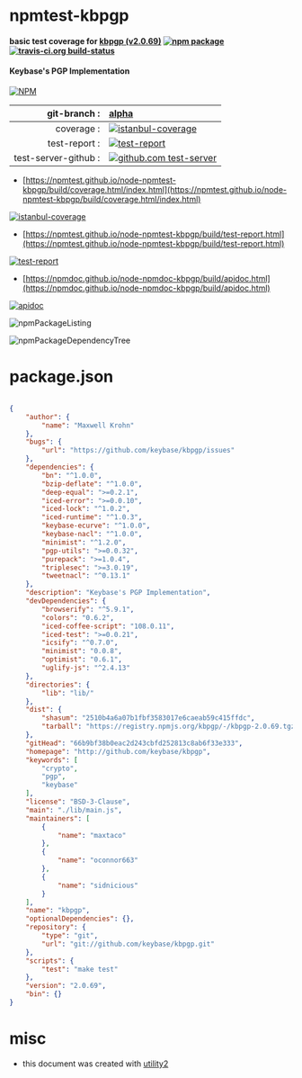 # npmtest-kbpgp

#### basic test coverage for  [kbpgp (v2.0.69)](http://github.com/keybase/kbpgp)  [![npm package](https://img.shields.io/npm/v/npmtest-kbpgp.svg?style=flat-square)](https://www.npmjs.org/package/npmtest-kbpgp) [![travis-ci.org build-status](https://api.travis-ci.org/npmtest/node-npmtest-kbpgp.svg)](https://travis-ci.org/npmtest/node-npmtest-kbpgp)

#### Keybase's PGP Implementation

[![NPM](https://nodei.co/npm/kbpgp.png?downloads=true&downloadRank=true&stars=true)](https://www.npmjs.com/package/kbpgp)

| git-branch : | [alpha](https://github.com/npmtest/node-npmtest-kbpgp/tree/alpha)|
|--:|:--|
| coverage : | [![istanbul-coverage](https://npmtest.github.io/node-npmtest-kbpgp/build/coverage.badge.svg)](https://npmtest.github.io/node-npmtest-kbpgp/build/coverage.html/index.html)|
| test-report : | [![test-report](https://npmtest.github.io/node-npmtest-kbpgp/build/test-report.badge.svg)](https://npmtest.github.io/node-npmtest-kbpgp/build/test-report.html)|
| test-server-github : | [![github.com test-server](https://npmtest.github.io/node-npmtest-kbpgp/GitHub-Mark-32px.png)](https://npmtest.github.io/node-npmtest-kbpgp/build/app/index.html) | | build-artifacts : | [![build-artifacts](https://npmtest.github.io/node-npmtest-kbpgp/glyphicons_144_folder_open.png)](https://github.com/npmtest/node-npmtest-kbpgp/tree/gh-pages/build)|

- [https://npmtest.github.io/node-npmtest-kbpgp/build/coverage.html/index.html](https://npmtest.github.io/node-npmtest-kbpgp/build/coverage.html/index.html)

[![istanbul-coverage](https://npmtest.github.io/node-npmtest-kbpgp/build/screenCapture.buildCi.browser.%252Ftmp%252Fbuild%252Fcoverage.lib.html.png)](https://npmtest.github.io/node-npmtest-kbpgp/build/coverage.html/index.html)

- [https://npmtest.github.io/node-npmtest-kbpgp/build/test-report.html](https://npmtest.github.io/node-npmtest-kbpgp/build/test-report.html)

[![test-report](https://npmtest.github.io/node-npmtest-kbpgp/build/screenCapture.buildCi.browser.%252Ftmp%252Fbuild%252Ftest-report.html.png)](https://npmtest.github.io/node-npmtest-kbpgp/build/test-report.html)

- [https://npmdoc.github.io/node-npmdoc-kbpgp/build/apidoc.html](https://npmdoc.github.io/node-npmdoc-kbpgp/build/apidoc.html)

[![apidoc](https://npmdoc.github.io/node-npmdoc-kbpgp/build/screenCapture.buildCi.browser.%252Ftmp%252Fbuild%252Fapidoc.html.png)](https://npmdoc.github.io/node-npmdoc-kbpgp/build/apidoc.html)

![npmPackageListing](https://npmtest.github.io/node-npmtest-kbpgp/build/screenCapture.npmPackageListing.svg)

![npmPackageDependencyTree](https://npmtest.github.io/node-npmtest-kbpgp/build/screenCapture.npmPackageDependencyTree.svg)



# package.json

```json

{
    "author": {
        "name": "Maxwell Krohn"
    },
    "bugs": {
        "url": "https://github.com/keybase/kbpgp/issues"
    },
    "dependencies": {
        "bn": "^1.0.0",
        "bzip-deflate": "^1.0.0",
        "deep-equal": ">=0.2.1",
        "iced-error": ">=0.0.10",
        "iced-lock": "^1.0.2",
        "iced-runtime": "^1.0.3",
        "keybase-ecurve": "^1.0.0",
        "keybase-nacl": "^1.0.0",
        "minimist": "^1.2.0",
        "pgp-utils": ">=0.0.32",
        "purepack": ">=1.0.4",
        "triplesec": ">=3.0.19",
        "tweetnacl": "^0.13.1"
    },
    "description": "Keybase's PGP Implementation",
    "devDependencies": {
        "browserify": "^5.9.1",
        "colors": "0.6.2",
        "iced-coffee-script": "108.0.11",
        "iced-test": ">=0.0.21",
        "icsify": "^0.7.0",
        "minimist": "0.0.8",
        "optimist": "0.6.1",
        "uglify-js": "^2.4.13"
    },
    "directories": {
        "lib": "lib/"
    },
    "dist": {
        "shasum": "2510b4a6a07b1fbf3583017e6caeab59c415ffdc",
        "tarball": "https://registry.npmjs.org/kbpgp/-/kbpgp-2.0.69.tgz"
    },
    "gitHead": "66b9bf38b0eac2d243cbfd252813c8ab6f33e333",
    "homepage": "http://github.com/keybase/kbpgp",
    "keywords": [
        "crypto",
        "pgp",
        "keybase"
    ],
    "license": "BSD-3-Clause",
    "main": "./lib/main.js",
    "maintainers": [
        {
            "name": "maxtaco"
        },
        {
            "name": "oconnor663"
        },
        {
            "name": "sidnicious"
        }
    ],
    "name": "kbpgp",
    "optionalDependencies": {},
    "repository": {
        "type": "git",
        "url": "git://github.com/keybase/kbpgp.git"
    },
    "scripts": {
        "test": "make test"
    },
    "version": "2.0.69",
    "bin": {}
}
```



# misc
- this document was created with [utility2](https://github.com/kaizhu256/node-utility2)
